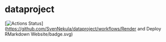 # dataproject

<!-- badges: start -->
[![Actions Status](https://github.com/SvenNekula/dataproject/actions)](https://github.com/SvenNekula/dataproject/workflows/Render and Deploy RMarkdown Website/badge.svg)
<!-- badges: end -->
